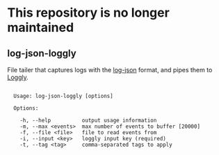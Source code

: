 # This repository is no longer maintained
## log-json-loggly

File tailer that captures logs with the
[log-json](https://github.com/automattic/log-json) format, and pipes
them to [Loggly](https://loggly.com).

```

  Usage: log-json-loggly [options]

  Options:

    -h, --help          output usage information
    -m, --max <events>  max number of events to buffer [20000]
    -f, --file <file>   file to read events from
    -i, --input <key>   loggly input key (required)
    -t, --tag <tag>     comma-separated tags to apply

```
